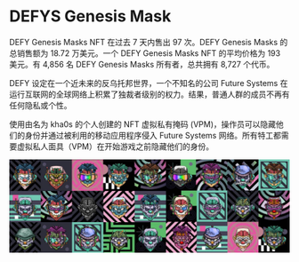 # DEFYS Genesis Mask

DEFY Genesis Masks NFT 在过去 7 天内售出 97 次。DEFY Genesis Masks 的总销售额为 18.72 万美元。一个 DEFY Genesis Masks NFT 的平均价格为 193 美元。有 4,856 名 DEFY Genesis Masks 所有者，总共拥有 8,727 个代币。

DEFY 设定在一个近未来的反乌托邦世界，一个不知名的公司 Future Systems 在运行互联网的全球网络上积累了独裁者级别的权力。结果，普通人群的成员不再有任何隐私或个性。

使用由名为 kha0s 的个人创建的 NFT 虚拟私有掩码 (VPM)，操作员可以隐藏他们的身份并通过被利用的移动应用程序侵入 Future Systems 网络。所有特工都需要虚拟私人面具（VPM）在开始游戏之前隐藏他们的身份。

![nft](unnamed.jpg)
